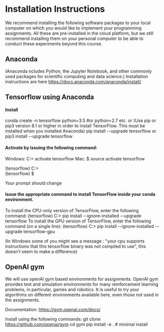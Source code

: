 
# Installation Instructions

We recommend installing the following software packages to your local computer on which you would like to implement your programming assignments. All these are pre-installed in the cloud platform, but we still recommend installing them on your personal computer to be able to conduct these experiments beyond this course.

## Anaconda
(Anaconda ncludes Python, the Jupyter Notebook, and other commonly used packages for scientific computing and data science.)
Installation instructions are here https://docs.anaconda.com/anaconda/install/
<!--You can download the installer for Python 3.6 at https://www.continuum.io/downloads (either the graphical or the command line is fine).-->

## Tensorflow using Anaconda

#### Install 
conda create -n tensorflow python=3.5  #or python=2.7 etc.
or 
(Use pip or pip3 version 8.1 or higher in order to install TensorFlow. This must be installed when you installed Anaconda)
pip install --upgrade tensorflow
or 
pip3 install --upgrade tensorflow

#### Activate by issuing the following command:

Windows: 
C:> activate tensorflow
Mac: 
$ source activate tensorflow

 (tensorflow) C:>  
 (tensorflow) $

Your prompt should change 

#### Issue the appropriate command to install TensorFlow inside your conda environment. 

To install the CPU-only version of TensorFlow, enter the following command:
(tensorflow) C:> pip install --ignore-installed --upgrade tensorflow 
To install the GPU version of TensorFlow, enter the following command (on a single line):
(tensorflow) C:> pip install --ignore-installed --upgrade tensorflow-gpu 

(In Windows some of you might see a message : "your cpu supports instructions that this tensorflow binary was not compiled to use", this doesn't seem to make a difference)

## OpenAI gym 
We will use openAI gym based environments for assignments. OpenAI gym provides test and simulation environments for many reinforcement learning problems, in particular, games and robotics. It is useful to try your algorithms on different environments available here, even those not used in the assignments.

Documentation: https://gym.openai.com/docs/

Install using the following commands:
git clone https://github.com/openai/gym
cd gym
pip install -e . # minimal install
